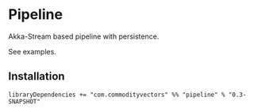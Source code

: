 # Pipeline
Akka-Stream based pipeline with persistence.

See examples.

## Installation
```sbtshell
libraryDependencies += "com.commodityvectors" %% "pipeline" % "0.3-SNAPSHOT"
```

